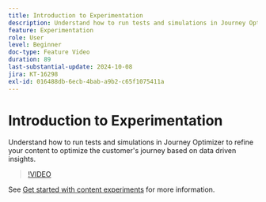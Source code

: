 ```yaml
---
title: Introduction to Experimentation
description: Understand how to run tests and simulations in Journey Optimizer to refine your content to optimize the customer's journey based on data driven insights.
feature: Experimentation
role: User
level: Beginner
doc-type: Feature Video
duration: 89
last-substantial-update: 2024-10-08
jira: KT-16298
exl-id: 016488db-6ecb-4bab-a9b2-c65f1075411a
---
```

# Introduction to Experimentation

Understand how to run tests and simulations in Journey Optimizer to refine your content to optimize the customer's journey based on data driven insights.

>[!VIDEO](https://video.tv.adobe.com/v/3434963/?learn=on)

See [Get started with content experiments](https://experienceleague.adobe.com/en/docs/journey-optimizer/using/content-management/content-experiment/get-started-experiment) for more information.
